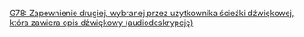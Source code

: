 [G78: Zapewnienie drugiej, wybranej przez użytkownika ścieżki dźwiękowej, która zawiera opis dźwiękowy (audiodeskrypcję)](http://www.w3.org/TR/WCAG20-TECHS/G78.html)